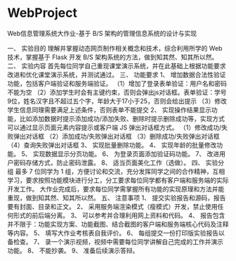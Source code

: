 # WebProject
Web信息管理系统大作业-基于 B/S 架构的管理信息系统的设计与实现 
 
一、	实验目的 
理解并掌握动态网页制作相关概念和技术，综合利用所学的 Web 技术，掌握基于 Flask 开发 B/S 架构系统的方法，做到知其然、知其所以然。 
二、	实验内容 
首先每位同学自己重现课堂演示系统，并在此基础上根据功能要求改进和优化课堂演示系统，并测试通过。 
三、	功能要求 
1、	增加数据合法性验证功能，包括客户端验证和服务端验证。
（1）增加了登录表单验证：用户名和密码不能为空
（2）添加学生时会有主键约束，否则会弹出js对话框。表单验证：学号9位，姓名汉字且不超过五个字，年龄大于17小于25，否则会给出提示
（3）修改学生信息同理需要满足上述条件，否则表单不能提交
2、	实现操作结果显示功能，比如添加数据时提示添加成功/添加失败、删除时提示删除成功等，实现方式可以通过显示页面元素内容提示或客户端 JS 弹出对话框方式。
（1）修改成功/失败弹出对话框
（2）添加成功/失败弹出对话框
（3）删除成功/失败弹出对话框 
（4）查询失败弹出对话框
3、	实现批量删除功能。 
4、	实现年龄的批量修改功能。 
5、	实现数据显示分页功能。 
6、	为登录页面添加验证码功能。 
7、	改进用户密码存储方式，防止密码泄露。 
8、	适当页面美化工作（选做）。 
四、	实验分组 
最多 7 位同学为 1 组，方便讨论和交流，充分发挥同学之间的合作精神，互相学习，要求按照功能模块进行分工，分工要求每位同学都有客户端和服务端的实际开发工作。 
大作业完成后，要求每位同学需掌握所有功能的实现原理和方法并能重现，做到知其然、知其所以然。 
五、	注意事项 
1、	提交实验报告和源码，报告要有封面、目录和正文。 
2、	采用服务端渲染模式（瘦模式）开发，禁止使用任何形式的前后端分离。 
3、	可以参考并合理利用网上资料和代码。 
4、	报告包含并不限于：功能实现方案、功能截图、结合截图的客户端和服务端核心代码及注释等内容。 
5、	填写大作业考核表自我评价。 
6、	每组提交一份打印版实验报告以备检查。 
7、	录一个演示视频，视频中需要每位同学讲解自己完成的工作并演示功能。 
8、	不能抄袭。 
9、	准备后续演示答辩。 
